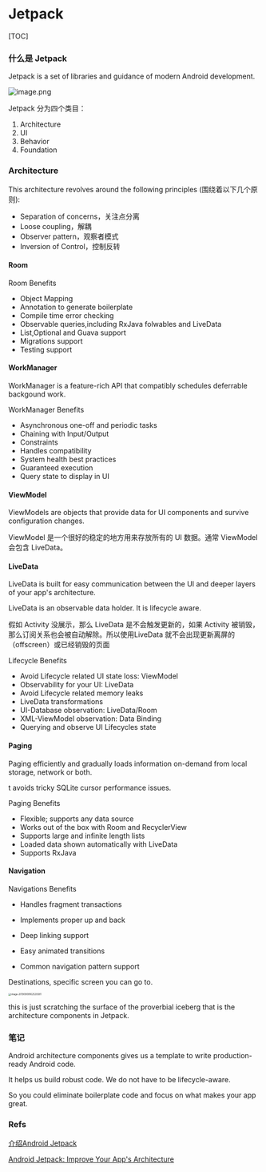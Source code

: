 # Jetpack

[TOC]



### 什么是 Jetpack



Jetpack is a set of libraries and guidance of modern Android development.



![image.png](https://cdn.nlark.com/yuque/0/2019/png/138547/1554964996215-bb50f5c0-8073-49e0-b22e-9c95c38efb1c.png)





Jetpack 分为四个类目：

1. Architecture
2. UI
3. Behavior
4. Foundation





### Architecture



This architecture revolves around the following principles (围绕着以下几个原则):

- Separation of concerns，关注点分离
- Loose coupling，解耦
- Observer pattern，观察者模式
- Inversion of Control，控制反转



 

#### Room



Room Benefits

- Object Mapping
- Annotation to generate boilerplate
- Compile time error checking
- Observable queries,including RxJava folwables and LiveData
- List,Optional and Guava support
- Migrations support
- Testing support



#### WorkManager

WorkManager is a feature-rich API that compatibly schedules deferrable backgound work.



WorkManager Benefits

- Asynchronous one-off and periodic tasks
- Chaining with Input/Output 
- Constraints
- Handles compatibility
- System health best practices
- Guaranteed execution
- Query state to display in UI 



#### ViewModel 



ViewModels are objects that provide data for UI components and survive configuration changes. 



ViewModel 是一个很好的稳定的地方用来存放所有的 UI 数据。通常 ViewModel 会包含 LiveData。



#### LiveData

LiveData is built for easy communication between the UI and deeper layers of your app's architecture.

LiveData is an observable data holder. It is lifecycle aware.

假如 Activity 没展示，那么 LiveData 是不会触发更新的，如果 Activity 被销毁，那么订阅关系也会被自动解除。所以使用LiveData 就不会出现更新离屏的（offscreen）或已经销毁的页面



Lifecycle Benefits

- Avoid Lifecycle related UI state loss: ViewModel
- Observability for your UI: LiveData
- Avoid Lifecycle related memory leaks
- LiveData transformations
- UI-Database observation: LiveData/Room
- XML-ViewModel observation: Data Binding
- Querying and observe UI Lifecycles state



#### Paging



Paging efficiently and gradually loads information on-demand from local storage, network or both.

t avoids tricky SQLite cursor performance issues.



Paging Benefits

- Flexible; supports any data source
- Works out of the box with Room and RecyclerView
- Supports large and infinite length lists
- Loaded data shown automatically with LiveData
- Supports RxJava



#### Navigation 



Navigations Benefits

- Handles fragment transactions

- Implements proper up and back

- Deep linking support

- Easy animated transitions

- Common navigation pattern support

  

Destinations, specific screen you can go to.

 



<img src="https://tva1.sinaimg.cn/large/006y8mN6ly1g6tcewsvj4j319y0u0dyd.jpg" alt="image-20190909162529381" style="zoom:33%;" />





this is just scratching the surface of the proverbial iceberg that is the architecture components in Jetpack.





### 笔记



Android architecture components gives us a template to write production-ready Android code.

It helps us build robust code. We do not have to be lifecycle-aware.

So you could eliminate boilerplate code and focus on what makes your app great.



### Refs

[介绍Android Jetpack](https://www.youtube.com/watch?v=LmkKFCfmnhQ&list=PLWz5rJ2EKKc9mxIBd0DRw9gwXuQshgmn2)

[Android Jetpack: Improve Your App's Architecture](https://www.youtube.com/watch?v=7p22cSzniBM)